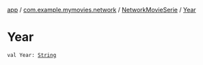[app](../../index.md) / [com.example.mymovies.network](../index.md) / [NetworkMovieSerie](index.md) / [Year](./-year.md)

# Year

`val Year: `[`String`](https://kotlinlang.org/api/latest/jvm/stdlib/kotlin/-string/index.html)